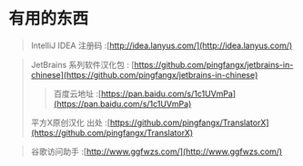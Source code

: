 # 有用的东西



> IntelliJ IDEA 注册码 :[http://idea.lanyus.com/](http://idea.lanyus.com/)



> JetBrains 系列软件汉化包 : [https://github.com/pingfangx/jetbrains-in-chinese](https://github.com/pingfangx/jetbrains-in-chinese)
>
> > 百度云地址 :[https://pan.baidu.com/s/1c1UVmPa](https://pan.baidu.com/s/1c1UVmPa)
>
> 平方X原创汉化 出处 :[https://github.com/pingfangx/TranslatorX](https://github.com/pingfangx/TranslatorX)



> 谷歌访问助手 :[http://www.ggfwzs.com/](http://www.ggfwzs.com/)

